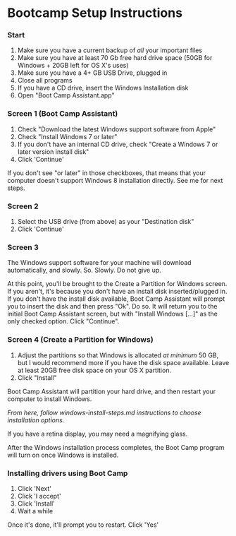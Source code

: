 # Bootcamp Setup Instructions

### Start

1. Make sure you have a current backup of *all* your important files
2. Make sure you have at least 70 Gb free hard drive space (50GB for Windows + 20GB left for OS X's uses)
2. Make sure you have a 4+ GB USB Drive, plugged in
2. Close all programs
3. If you have a CD drive, insert the Windows Installation disk
3. Open "Boot Camp Assistant.app"

### Screen 1 (Boot Camp Assistant)

1. Check "Download the latest Windows support software from Apple"
2. Check "Install Windows 7 or later"
3. If you don't have an internal CD drive, check "Create a Windows 7 or later version install disk"
4. Click 'Continue'

If you don't see "or later" in those checkboxes, that means that your computer doesn't support Windows 8 installation directly.  See me for next steps.

### Screen 2

1. Select the USB drive (from above) as your "Destination disk"
2. Click 'Continue'

### Screen 3

The Windows support software for your machine will download automatically, and slowly. So. Slowly.  Do not give up.

At this point, you'll be brought to the Create a Partition for Windows screen.  If you aren't, it's because you don't have an install disk inserted/plugged in.  If you don't have the install disk available, Boot Camp Assistant will prompt you to insert the disk and then press "Ok".  Do so.  It will return you to the initial Boot Camp Assistant screen, but with "Install Windows [...]" as the only checked option.  Click "Continue".

### Screen 4 (Create a Partition for Windows)

1. Adjust the partitions so that Windows is allocated _at minimum_ 50 GB, but I would recommend more if you have the disk space available.  Leave at least 20GB free disk space on your OS X partition.
2. Click "Install"

Boot Camp Assistant will partition your hard drive, and then restart your computer to install Windows.

*From here, follow windows-install-steps.md instructions to choose installation options.*

If you have a retina display, you may need a magnifying glass.

After the Windows installation process completes, the Boot Camp program will turn on once Windows is installed.

### Installing drivers using Boot Camp

1. Click 'Next'
2. Click 'I accept'
3. Click 'Install'
4. Wait a while

Once it's done, it'll prompt you to restart.  Click 'Yes'

